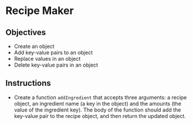 # Recipe Maker

## Objectives

+ Create an object
+ Add key-value pairs to an object
+ Replace values in an object
+ Delete key-value pairs in an object

## Instructions

+ Create a function `addIngredient` that accepts three arguments: a recipe object, an ingredient name (a key in the object) and the amounts (the value of the ingredient key). The body of the function should add the key-value pair to the recipe object, and then return the updated object.